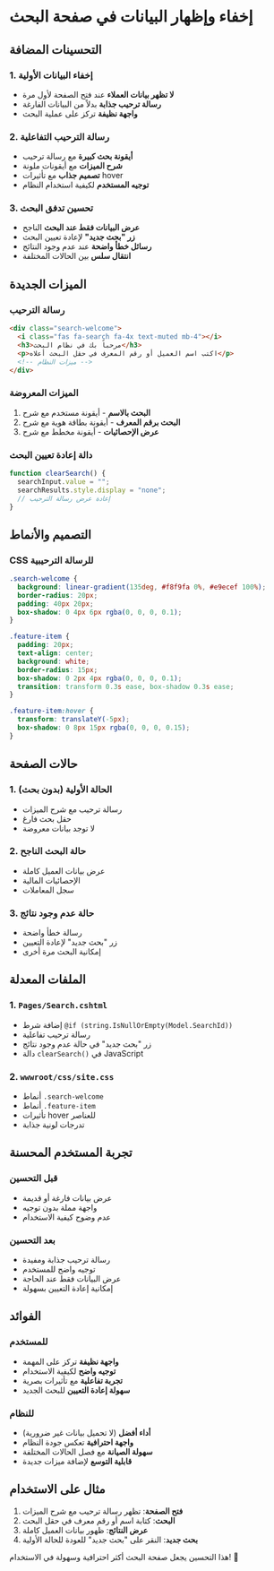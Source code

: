 # إخفاء وإظهار البيانات في صفحة البحث

## التحسينات المضافة

### 1. إخفاء البيانات الأولية

- **لا تظهر بيانات العملاء** عند فتح الصفحة لأول مرة
- **رسالة ترحيب جذابة** بدلاً من البيانات الفارغة
- **واجهة نظيفة** تركز على عملية البحث

### 2. رسالة الترحيب التفاعلية

- **أيقونة بحث كبيرة** مع رسالة ترحيب
- **شرح الميزات** مع أيقونات ملونة
- **تصميم جذاب** مع تأثيرات hover
- **توجيه المستخدم** لكيفية استخدام النظام

### 3. تحسين تدفق البحث

- **عرض البيانات فقط عند البحث** الناجح
- **زر "بحث جديد"** لإعادة تعيين البحث
- **رسائل خطأ واضحة** عند عدم وجود النتائج
- **انتقال سلس** بين الحالات المختلفة

## الميزات الجديدة

### رسالة الترحيب

```html
<div class="search-welcome">
  <i class="fas fa-search fa-4x text-muted mb-4"></i>
  <h3>مرحباً بك في نظام البحث</h3>
  <p>اكتب اسم العميل أو رقم المعرف في حقل البحث أعلاه</p>
  <!-- ميزات النظام -->
</div>
```

### الميزات المعروضة

1. **البحث بالاسم** - أيقونة مستخدم مع شرح
2. **البحث برقم المعرف** - أيقونة بطاقة هوية مع شرح
3. **عرض الإحصائيات** - أيقونة مخطط مع شرح

### دالة إعادة تعيين البحث

```javascript
function clearSearch() {
  searchInput.value = "";
  searchResults.style.display = "none";
  // إعادة عرض رسالة الترحيب
}
```

## التصميم والأنماط

### CSS للرسالة الترحيبية

```css
.search-welcome {
  background: linear-gradient(135deg, #f8f9fa 0%, #e9ecef 100%);
  border-radius: 20px;
  padding: 40px 20px;
  box-shadow: 0 4px 6px rgba(0, 0, 0, 0.1);
}

.feature-item {
  padding: 20px;
  text-align: center;
  background: white;
  border-radius: 15px;
  box-shadow: 0 2px 4px rgba(0, 0, 0, 0.1);
  transition: transform 0.3s ease, box-shadow 0.3s ease;
}

.feature-item:hover {
  transform: translateY(-5px);
  box-shadow: 0 8px 15px rgba(0, 0, 0, 0.15);
}
```

## حالات الصفحة

### 1. الحالة الأولية (بدون بحث)

- رسالة ترحيب مع شرح الميزات
- حقل بحث فارغ
- لا توجد بيانات معروضة

### 2. حالة البحث الناجح

- عرض بيانات العميل كاملة
- الإحصائيات المالية
- سجل المعاملات

### 3. حالة عدم وجود نتائج

- رسالة خطأ واضحة
- زر "بحث جديد" لإعادة التعيين
- إمكانية البحث مرة أخرى

## الملفات المعدلة

### 1. `Pages/Search.cshtml`

- إضافة شرط `@if (string.IsNullOrEmpty(Model.SearchId))`
- رسالة ترحيب تفاعلية
- زر "بحث جديد" في حالة عدم وجود نتائج
- دالة `clearSearch()` في JavaScript

### 2. `wwwroot/css/site.css`

- أنماط `.search-welcome`
- أنماط `.feature-item`
- تأثيرات hover للعناصر
- تدرجات لونية جذابة

## تجربة المستخدم المحسنة

### قبل التحسين

- عرض بيانات فارغة أو قديمة
- واجهة مملة بدون توجيه
- عدم وضوح كيفية الاستخدام

### بعد التحسين

- رسالة ترحيب جذابة ومفيدة
- توجيه واضح للمستخدم
- عرض البيانات فقط عند الحاجة
- إمكانية إعادة التعيين بسهولة

## الفوائد

### للمستخدم

- **واجهة نظيفة** تركز على المهمة
- **توجيه واضح** لكيفية الاستخدام
- **تجربة تفاعلية** مع تأثيرات بصرية
- **سهولة إعادة التعيين** للبحث الجديد

### للنظام

- **أداء أفضل** (لا تحميل بيانات غير ضرورية)
- **واجهة احترافية** تعكس جودة النظام
- **سهولة الصيانة** مع فصل الحالات المختلفة
- **قابلية التوسع** لإضافة ميزات جديدة

## مثال على الاستخدام

1. **فتح الصفحة**: تظهر رسالة ترحيب مع شرح الميزات
2. **البحث**: كتابة اسم أو رقم معرف في حقل البحث
3. **عرض النتائج**: ظهور بيانات العميل كاملة
4. **بحث جديد**: النقر على "بحث جديد" للعودة للحالة الأولية

هذا التحسين يجعل صفحة البحث أكثر احترافية وسهولة في الاستخدام! 🎉

